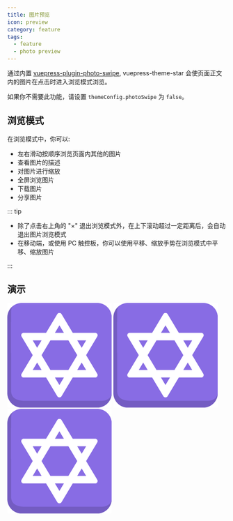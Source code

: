 ```yaml
---
title: 图片预览
icon: preview
category: feature
tags:
  - feature
  - photo preview
---
```


通过内置 [vuepress-plugin-photo-swipe](https://vuepress-theme-star.github.io/photo-swipe/), vuepress-theme-star
会使页面正文内的图片在点击时进入浏览模式浏览。

<!-- more -->

如果你不需要此功能，请设置 `themeConfig.photoSwipe` 为 `false`。

## 浏览模式

在浏览模式中，你可以:

- 左右滑动按顺序浏览页面内其他的图片
- 查看图片的描述
- 对图片进行缩放
- 全屏浏览图片
- 下载图片
- 分享图片

::: tip

- 除了点击右上角的 "×" 退出浏览模式外，在上下滚动超过一定距离后，会自动退出图片浏览模式
- 在移动端，或使用 PC 触控板，你可以使用平移、缩放手势在浏览模式中平移、缩放图片

:::

## 演示

![Logo1](/docs/logo.png)
![Logo2](/docs/logo.png)
![Logo3](/docs/logo.png)
